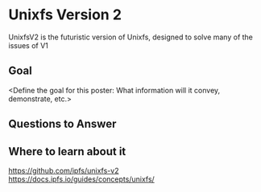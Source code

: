# Unixfs Version 2

UnixfsV2 is the futuristic version of Unixfs, designed to solve many of the issues of V1

## Goal

<Define the goal for this poster: What information will it convey, demonstrate, etc.>

## Questions to Answer

<Series of questions to which the group should look answers for>

## Where to learn about it

<https://github.com/ipfs/unixfs-v2>  
<https://docs.ipfs.io/guides/concepts/unixfs/>  